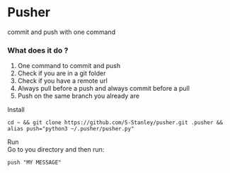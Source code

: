 # Pusher
commit and push with one command

### What does it do ?
1. One command to commit and push
2. Check if you are in a git folder
3. Check if you have a remote url
4. Always pull before a push and always commit before a pull
5. Push on the same branch you already are
   
Install
```shell
cd ~ && git clone https://github.com/S-Stanley/pusher.git .pusher && alias push="python3 ~/.pusher/pusher.py"
```

Run  
Go to you directory and then run:
```shell
push "MY MESSAGE"
```